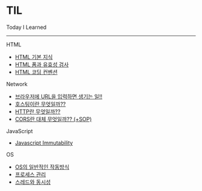 # TIL
Today I Learned

---

HTML
- [HTML 기본 지식](https://github.com/frontyoon/TIL/blob/main/HTML/basic.md)
- [HTML 폼과 유효성 검사](https://github.com/frontyoon/TIL/blob/main/HTML/validation.md)
- [HTML 코딩 컨벤션](https://github.com/frontyoon/TIL/blob/main/HTML/convention.md)

Network
- [브라우저에 URL을 입력하면 생기는 일!!](https://github.com/frontyoon/TIL/blob/main/Network/browser-url-work.md)
- [호스팅이란 무엇일까??](https://github.com/frontyoon/TIL/blob/main/Network/what-is-hosting.md)
- [HTTP란 무엇일까??](https://github.com/frontyoon/TIL/blob/main/Network/what-is-http.md)
- [CORS란 대체 무엇일까?? (+SOP)](https://github.com/frontyoon/TIL/blob/main/Network/what-is-CORS.md)

JavaScript
- [Javascript Immutability](https://github.com/frontyoon/TIL/blob/main/JavaScript/immutability.md)

OS
- [OS의 일반적인 작동방식](https://github.com/frontyoon/TIL/blob/main/OS/mechanics-of-os.md)
- [프로세스 관리](https://github.com/frontyoon/TIL/blob/main/OS/process-management.md)
- [스레드와 동시성](https://github.com/frontyoon/TIL/blob/main/OS/thread-and-concurrency.md)